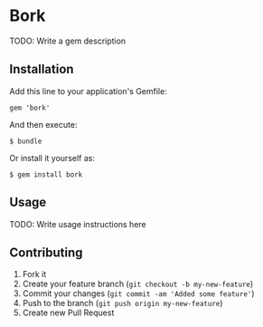 # Bork

TODO: Write a gem description

## Installation

Add this line to your application's Gemfile:

    gem 'bork'

And then execute:

    $ bundle

Or install it yourself as:

    $ gem install bork

## Usage

TODO: Write usage instructions here

## Contributing

1. Fork it
2. Create your feature branch (`git checkout -b my-new-feature`)
3. Commit your changes (`git commit -am 'Added some feature'`)
4. Push to the branch (`git push origin my-new-feature`)
5. Create new Pull Request
